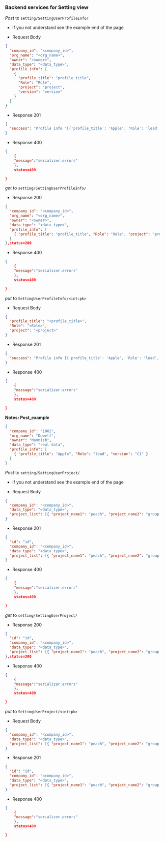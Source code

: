 ### Backend services for Setting view

_Post_ to `setting/SettingUserProfileInfo/`

- if you not understand see the example end of the page

- Request Body

```json
{
  "company_id": "<company_id>",
  "org_name": "<org_name>",
  "owner": "<owner>",
  "data_type": "<data_type>",
  "profile_info": [
    {
      "profile_title": "profile_title",
      "Role": "Role",
      "project": "project",
      "version": "version"
    }
  ]
}
```

- Response 201

```json
{
  "success": "Profile info '[{'profile_title': 'Apple', 'Role': 'lead','project': 'project', 'version': 'C1'}]' created successfully"
}
```

- Response 400

```json
{
    {
    "message":"serializer.errors"
    },
    status=400

}
```

_get_ to `setting/SettingUserProfileInfo/`

- Response 200

```json
{
  "company_id": "<company_id>",
  "org_name": "<org_name>",
  "owner": "<owner>",
  "data_type": "<data_type>",
  "profile_info": [
    { "profile_title": "profile_title", "Role": "Role", "project": "project", "version": "version" }
  ]
},status=200
```

- Response 400

```json
{
    {
    "message":"serializer.errors"
    },
    status=400

}
```

_put_ to `SettingUserProfileInfo/<int:pk>`

- Request Body

```json
{
  "profile_title": "<profile_title>",
  "Role": "<Role>",
  "project": "<project>"
}
```

- Response 201

```json
{
  "success": "Profile info [{'profile_title': 'Apple', 'Role': 'lead', 'version': 'C1'}]"
}
```

- Response 400

```json
{
    {
    "message":"serializer.errors"
    },
    status=400

}
```

**Notes: Post_example**

```json
{
  "company_id": "1002",
  "org_name": "Dowell",
  "owner": "Mannish",
  "data_type": "real data",
  "profile_info": [
    { "profile_title": "Apple", "Role": "lead", "version": "C1" }
  ]
}
```

_Post_ to `setting/SettingUserProject/`

- if you not understand see the example end of the page

- Request Body

```json
{
  "company_id": "<company_id>",
  "data_type": "<data_type>",
  "project_list": [{ "project_name1": "peach", "project_name2": "group lead" }]
}
```

- Response 201

```json
{
  "id": "id",
  "company_id": "<company_id>",
  "data_type": "<data_type>",
  "project_list": [{ "project_name1": "peach", "project_name2": "group lead" }]
}
```

- Response 400

```json
{
    {
    "message":"serializer.errors"
    },
    status=400

}
```

_get_ to `setting/SettingUserProject/`

- Response 200

```json
{
  "id": "id",
  "company_id": "<company_id>",
  "data_type": "<data_type>",
  "project_list": [{ "project_name1": "peach", "project_name2": "group lead" }]
},status=200
```

- Response 400

```json
{
    {
    "message":"serializer.errors"
    },
    status=400

}
```

_put_ to `SettingUserProject/<int:pk>`

- Request Body

```json
{
  "company_id": "<company_id>",
  "data_type": "<data_type>",
  "project_list": [{ "project_name1": "peach", "project_name2": "group lead" }]
}
```

- Response 201

```json
{
  "id": "id",
  "company_id": "<company_id>",
  "data_type": "<data_type>",
  "project_list": [{ "project_name1": "peach", "project_name2": "group lead" }]
}
```

- Response 400

```json
{
    {
    "message":"serializer.errors"
    },
    status=400

}
```
